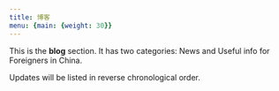 ```yaml
---
title: 博客
menu: {main: {weight: 30}}
---
```


This is the **blog** section. It has two categories: News and Useful info for Foreigners in China.

Updates will be listed in reverse chronological order.
